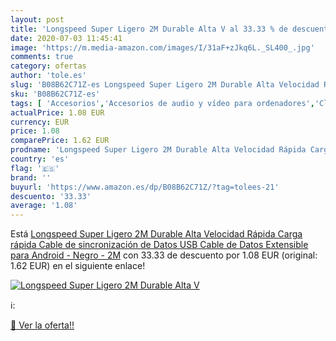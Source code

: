 ```yaml
---
layout: post
title: 'Longspeed Super Ligero 2M Durable Alta V al 33.33 % de descuento'
date: 2020-07-03 11:45:41
image: 'https://m.media-amazon.com/images/I/31aF+zJkq6L._SL400_.jpg'
comments: true
category: ofertas
author: 'tole.es'
slug: 'B08B62C71Z-es Longspeed Super Ligero 2M Durable Alta Velocidad Rápida...'
sku: 'B08B62C71Z-es'
tags: [ 'Accesorios','Accesorios de audio y vídeo para ordenadores','Clientes de streaming','Dispositivos para el streaming','Electrónica','Equipos de audio y Hi-Fi','Informática','Smartwatches','Tablets','Tecnología para vestir','Webcams y telefonía VoIP','android', ]
actualPrice: 1.08 EUR
currency: EUR
price: 1.08
comparePrice: 1.62 EUR
prodname: 'Longspeed Super Ligero 2M Durable Alta Velocidad Rápida Carga rápida Cable de sincronización de Datos USB Cable de Datos Extensible para Android - Negro - 2M'
country: 'es'
flag: '🇪🇸'
brand: ''
buyurl: 'https://www.amazon.es/dp/B08B62C71Z/?tag=tolees-21'
descuento: '33.33'
average: '1.08'
---
```


Está [Longspeed Super Ligero 2M Durable Alta Velocidad Rápida Carga rápida Cable de sincronización de Datos USB Cable de Datos Extensible para Android - Negro - 2M](https://www.amazon.es/dp/B08B62C71Z/?tag=tolees-21) con 33.33 de descuento por 1.08 EUR (original: 1.62 EUR) en el siguiente enlace!

[![Longspeed Super Ligero 2M Durable Alta V](https://m.media-amazon.com/images/I/31aF+zJkq6L._SL400_.jpg)](https://www.amazon.es/dp/B08B62C71Z/?tag=tolees-21)

ℹ️:


[🛒 Ver la oferta!!](https://www.amazon.es/dp/B08B62C71Z/?tag=tolees-21)
